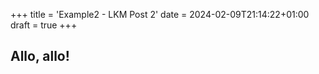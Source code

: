 +++
title = 'Example2 - LKM Post 2'
date = 2024-02-09T21:14:22+01:00
draft = true
+++

## Allo, allo!

